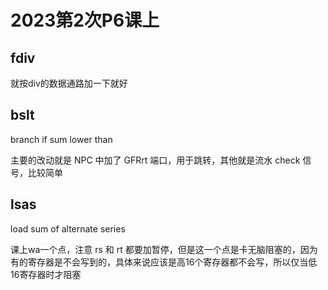 # 2023第2次P6课上

## fdiv

就按div的数据通路加一下就好



## bslt

branch if sum lower than

主要的改动就是 NPC 中加了 GFRrt 端口，用于跳转，其他就是流水 check 信号，比较简单



## lsas

load sum of alternate series

课上wa一个点，注意 rs 和 rt 都要加暂停，但是这一个点是卡无脑阻塞的，因为有的寄存器是不会写到的，具体来说应该是高16个寄存器都不会写，所以仅当低16寄存器时才阻塞